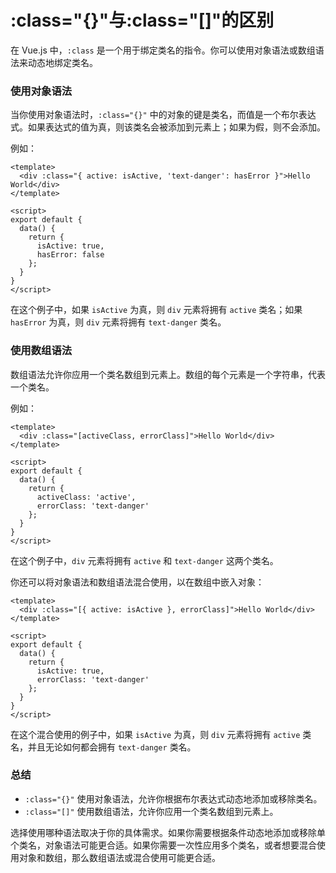 # :class="{}"与:class="[]"的区别

在 Vue.js 中，`:class` 是一个用于绑定类名的指令。你可以使用对象语法或数组语法来动态地绑定类名。

### 使用对象语法

当你使用对象语法时，`:class="{}"` 中的对象的键是类名，而值是一个布尔表达式。如果表达式的值为真，则该类名会被添加到元素上；如果为假，则不会添加。

例如：

```vue
<template>
  <div :class="{ active: isActive, 'text-danger': hasError }">Hello World</div>
</template>

<script>
export default {
  data() {
    return {
      isActive: true,
      hasError: false
    };
  }
}
</script>
```

在这个例子中，如果 `isActive` 为真，则 `div` 元素将拥有 `active` 类名；如果 `hasError` 为真，则 `div` 元素将拥有 `text-danger` 类名。

### 使用数组语法

数组语法允许你应用一个类名数组到元素上。数组的每个元素是一个字符串，代表一个类名。

例如：

```vue
<template>
  <div :class="[activeClass, errorClass]">Hello World</div>
</template>

<script>
export default {
  data() {
    return {
      activeClass: 'active',
      errorClass: 'text-danger'
    };
  }
}
</script>
```

在这个例子中，`div` 元素将拥有 `active` 和 `text-danger` 这两个类名。

你还可以将对象语法和数组语法混合使用，以在数组中嵌入对象：

```vue
<template>
  <div :class="[{ active: isActive }, errorClass]">Hello World</div>
</template>

<script>
export default {
  data() {
    return {
      isActive: true,
      errorClass: 'text-danger'
    };
  }
}
</script>
```

在这个混合使用的例子中，如果 `isActive` 为真，则 `div` 元素将拥有 `active` 类名，并且无论如何都会拥有 `text-danger` 类名。

### 总结

- `:class="{}"` 使用对象语法，允许你根据布尔表达式动态地添加或移除类名。
- `:class="[]"` 使用数组语法，允许你应用一个类名数组到元素上。

选择使用哪种语法取决于你的具体需求。如果你需要根据条件动态地添加或移除单个类名，对象语法可能更合适。如果你需要一次性应用多个类名，或者想要混合使用对象和数组，那么数组语法或混合使用可能更合适。